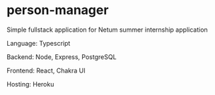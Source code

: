 # person-manager

Simple fullstack application for Netum summer internship application

Language: Typescript

Backend: Node, Express, PostgreSQL

Frontend: React, Chakra UI

Hosting: Heroku
